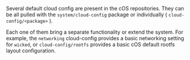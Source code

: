 
Several default cloud config are present in the cOS repositories. They can be all pulled with the `system/cloud-config` package or individually ( `cloud-config/<package>` ).

Each one of them bring a separate functionality or extend the system. For example, the `networking` cloud-config provides a basic networking setting for `wicked`, or `cloud-config/rootfs` provides a basic cOS default rootfs layout configuration.